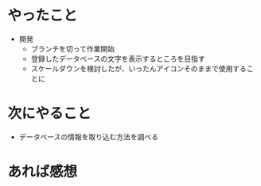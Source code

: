 # やったこと
* 開発
  * ブランチを切って作業開始
  * 登録したデータベースの文字を表示するところを目指す
  * スケールダウンを検討したが、いったんアイコンそのままで使用することに
# 次にやること
* データベースの情報を取り込む方法を調べる
# あれば感想
